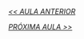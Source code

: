 *[<< AULA ANTERIOR](https://github.com/pvreboucas/docker/blob/aula-6/aulas/3-criando-o-docker-compose.md)*


*[PRÓXIMA AULA >>]()*
